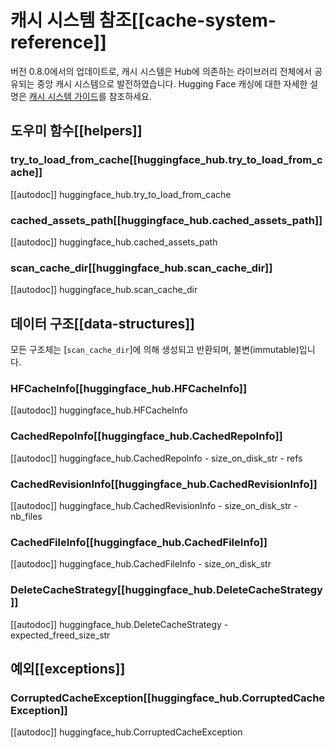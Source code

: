 <!--⚠️ Note that this file is in Markdown but contains specific syntax for our doc-builder (similar to MDX) that may not be
rendered properly in your Markdown viewer.
-->

# 캐시 시스템 참조[[cache-system-reference]]

버전 0.8.0에서의 업데이트로, 캐시 시스템은 Hub에 의존하는 라이브러리 전체에서 공유되는 중앙 캐시 시스템으로 발전하였습니다. Hugging Face 캐싱에 대한 자세한 설명은 [캐시 시스템 가이드](../guides/manage-cache)를 참조하세요.

## 도우미 함수[[helpers]]

### try_to_load_from_cache[[huggingface_hub.try_to_load_from_cache]]

[[autodoc]] huggingface_hub.try_to_load_from_cache

### cached_assets_path[[huggingface_hub.cached_assets_path]]

[[autodoc]] huggingface_hub.cached_assets_path

### scan_cache_dir[[huggingface_hub.scan_cache_dir]]

[[autodoc]] huggingface_hub.scan_cache_dir

## 데이터 구조[[data-structures]]

모든 구조체는 [`scan_cache_dir`]에 의해 생성되고 반환되며, 불변(immutable)입니다.

### HFCacheInfo[[huggingface_hub.HFCacheInfo]]

[[autodoc]] huggingface_hub.HFCacheInfo

### CachedRepoInfo[[huggingface_hub.CachedRepoInfo]]

[[autodoc]] huggingface_hub.CachedRepoInfo
    - size_on_disk_str
    - refs

### CachedRevisionInfo[[huggingface_hub.CachedRevisionInfo]]

[[autodoc]] huggingface_hub.CachedRevisionInfo
    - size_on_disk_str
    - nb_files

### CachedFileInfo[[huggingface_hub.CachedFileInfo]]

[[autodoc]] huggingface_hub.CachedFileInfo
    - size_on_disk_str

### DeleteCacheStrategy[[huggingface_hub.DeleteCacheStrategy]]

[[autodoc]] huggingface_hub.DeleteCacheStrategy
    - expected_freed_size_str

## 예외[[exceptions]]

### CorruptedCacheException[[huggingface_hub.CorruptedCacheException]]

[[autodoc]] huggingface_hub.CorruptedCacheException
